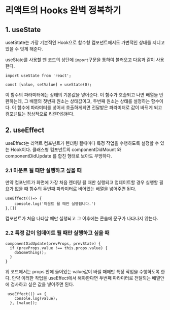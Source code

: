 # 리액트의 Hooks 완벽 정복하기

## 1. useState

usetState는 가장 기본적인 Hook으로 함수형 컴포넌트에서도 가변적인 상태를 지니고 있을 수 잇게 해준다.

useState를 사용할 땐 코드의 상단에 `import`구문을 통하여 불러오고 다음과 같이 사용한다.

```JS
import useState from 'react';

const [value, setValue] = useState(0);
```

이 함수의 파라미터에는 상태의 기본값을 넣어준다. 이 함수가 호출되고 나면 배열들 반환하는데, 그 배열의 첫번째 원소는 상태값이고, 두번째 원소는 상태를 설정하는 함수이다. 이 함수에 파라미터를 넣어서 호출하게되면 전달받은 파라미터로 값이 바뀌게 되고 컴포넌트는 정상적으로 리렌더링된다.

## 2. useEffect

useEffect는 리액트 컴포넌트가 렌더링 될때마다 특정 작업을 수행하도록 설정할 수 있는 Hook이다. 클래스형 컴포넌트의 componentDidMount 와 componentDidUpdate 를 합친 형태로 보아도 무방하다.

### 2.1 마운트 될 때만 실행하고 싶을 때

만약 컴포넌트가 화면에 가장 처음 렌더링 될 때만 실행되고 업데이트할 경우 실행할 필요가 없을 때 함수의 두번째 파라미터로 비어있는 배열을 넣어주면 된다.

```JS
useEffect(()=> {
    console.log('마운트 될 때만 실행됩니다.')
},[])
```

컴포넌트가 처음 나타날 때만 실행되고 그 이후에는 콘솔에 문구가 나타나지 않는다.

### 2.2 특정 값이 업데이트 될 때만 실행하고 싶을 때

```JS
componentDidUpdate(prevProps, prevState) {
  if (prevProps.value !== this.props.value) {
    doSomething();
  }
}
```

위 코드에서는 props 안에 들어있는 value값이 바뀔 때에만 특정 작업을 수행하도록 한다. 만약 이러한 작업을 useEffect에서 해야한다면 두번째 파라미터로 전달되는 배열안에 검사하고 싶은 값을 넣어주면 된다.

```JS
 useEffect(() => {
    console.log(value);
  }, [value]);
```
